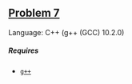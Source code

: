 ## [Problem 7](https://projecteuler.net/problem=7)

Language: C++ (g++ (GCC) 10.2.0)

##### Requires

- [`g++`](https://gcc.gnu.org/)
